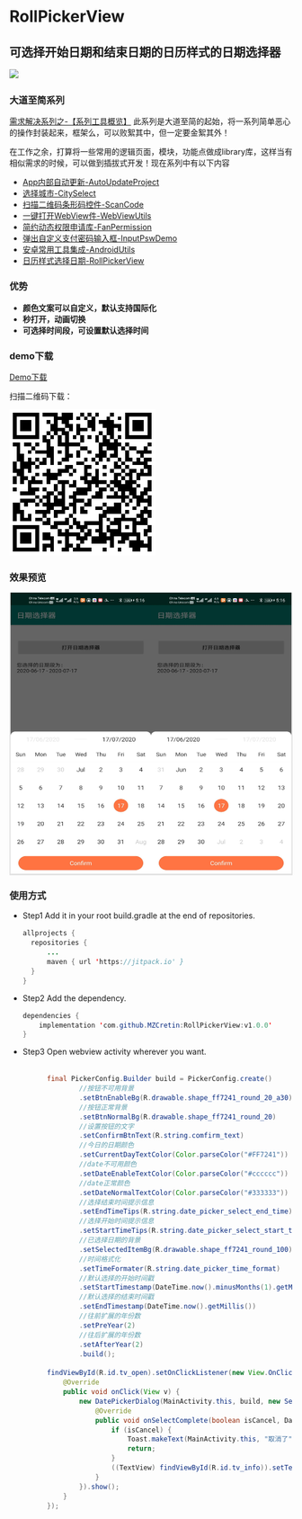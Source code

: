 # **RollPickerView**

## 可选择开始日期和结束日期的日历样式的日期选择器

[![](https://jitpack.io/v/MZCretin/WebViewUtils.svg)](https://jitpack.io/#MZCretin/WebViewUtils)

### 大道至简系列
[需求解决系列之-【系列工具概览】](https://juejin.im/post/5ed6174f51882542fb06d850)
此系列是大道至简的起始，将一系列简单恶心的操作封装起来，框架么，可以败絮其中，但一定要金絮其外！

在工作之余，打算将一些常用的逻辑页面，模块，功能点做成library库，这样当有相似需求的时候，可以做到插拔式开发！现在系列中有以下内容

+ [App内部自动更新-AutoUpdateProject](https://github.com/MZCretin/AutoUpdateProject)
+ [选择城市-CitySelect](https://github.com/MZCretin/CitySelect)
+ [扫描二维码条形码控件-ScanCode](https://github.com/MZCretin/ScanCode)
+ [一键打开WebView件-WebViewUtils](https://github.com/MZCretin/WebViewUtils)
+ [简约动态权限申请库-FanPermission](https://github.com/MZCretin/FanPermission)
+ [弹出自定义支付密码输入框-InputPswDemo](https://github.com/MZCretin/InputPswDemo)
+ [安卓常用工具集成-AndroidUtils](https://github.com/MZCretin/AndroidUtilsProject)
+ [日历样式选择日期-RollPickerView](https://github.com/MZCretin/RollPickerView)

### 优势

+ **颜色文案可以自定义，默认支持国际化**
+ **秒打开，动画切换**
+ **可选择时间段，可设置默认选择时间**

### demo下载

[Demo下载](https://raw.githubusercontent.com/MZCretin/RollPickerView/master/pic/demo.apk)

扫描二维码下载：

<img src="./pic/erweima.png"/>

### 效果预览

<div style="background:#e3e3e3; color:#FFF" align=center ><img width="250" height="500" src="./pic/111.jpg"/><img width="250" height="500" src="./pic/222.jpg"/></div>

### 使用方式

+ Step1 Add it in your root build.gradle at the end of repositories.

  ```java
  allprojects {
  	repositories {
  		...
  		maven { url 'https://jitpack.io' }
  	}
  }
  ```

+ Step2 Add the dependency.

  ```java
  dependencies {
      implementation 'com.github.MZCretin:RollPickerView:v1.0.0'
  }
  ```

+ Step3 Open webview activity wherever you want.
  ```java
  
        final PickerConfig.Builder build = PickerConfig.create()
                //按钮不可用背景
                .setBtnEnableBg(R.drawable.shape_ff7241_round_20_a30)
                //按钮正常背景
                .setBtnNormalBg(R.drawable.shape_ff7241_round_20)
                //设置按钮的文字
                .setConfirmBtnText(R.string.comfirm_text)
                //今日的日期颜色
                .setCurrentDayTextColor(Color.parseColor("#FF7241"))
                //date不可用颜色
                .setDateEnableTextColor(Color.parseColor("#cccccc"))
                //date正常颜色
                .setDateNormalTextColor(Color.parseColor("#333333"))
                //选择结束时间提示信息
                .setEndTimeTips(R.string.date_picker_select_end_time)
                //选择开始时间提示信息
                .setStartTimeTips(R.string.date_picker_select_start_time)
                //已选择日期的背景
                .setSelectedItemBg(R.drawable.shape_ff7241_round_100)
                //时间格式化
                .setTimeFormater(R.string.date_picker_time_format)
                //默认选择的开始时间戳
                .setStartTimestamp(DateTime.now().minusMonths(1).getMillis())
                //默认选择的结束时间戳
                .setEndTimestamp(DateTime.now().getMillis())
                //往前扩展的年份数
                .setPreYear(2)
                //往后扩展的年份数
                .setAfterYear(2)
                .build();

        findViewById(R.id.tv_open).setOnClickListener(new View.OnClickListener() {
            @Override
            public void onClick(View v) {
                new DatePickerDialog(MainActivity.this, build, new SelectCompleteListener() {
                    @Override
                    public void onSelectComplete(boolean isCancel, DateTime startTime, DateTime endTime) {
                        if (isCancel) {
                            Toast.makeText(MainActivity.this, "取消了", Toast.LENGTH_SHORT).show();
                            return;
                        }
                        ((TextView) findViewById(R.id.tv_info)).setText("您选择的日期段为：\n"+startTime.toString("yyyy-MM-dd") + " - " + endTime.toString("yyyy-MM-dd"));
                    }
                }).show();
            }
        });
  ```
